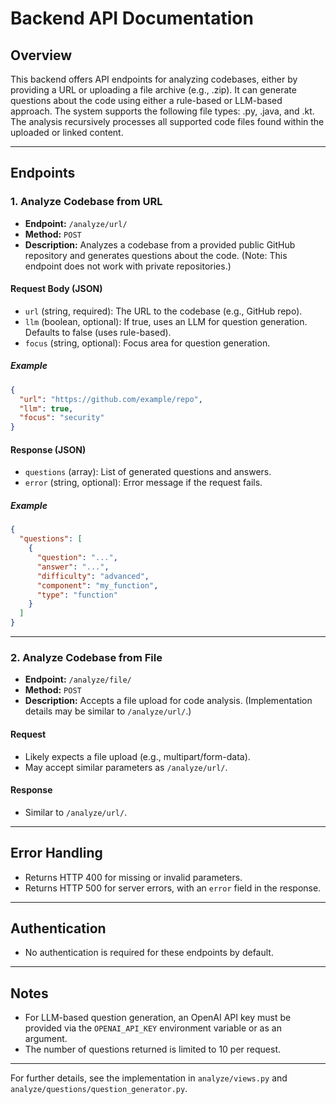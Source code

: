 # Backend API Documentation

## Overview
This backend offers API endpoints for analyzing codebases, either by providing a URL or uploading a file archive (e.g., .zip). It can generate questions about the code using either a rule-based or LLM-based approach.
The system supports the following file types: .py, .java, and .kt. The analysis recursively processes all supported code files found within the uploaded or linked content.

---

## Endpoints

### 1. Analyze Codebase from URL

- **Endpoint:** `/analyze/url/`
- **Method:** `POST`
- **Description:** Analyzes a codebase from a provided public GitHub repository and generates questions about the code. (Note: This endpoint does not work with private repositories.)

#### Request Body (JSON)
- `url` (string, required): The URL to the codebase (e.g., GitHub repo).
- `llm` (boolean, optional): If true, uses an LLM for question generation. Defaults to false (uses rule-based).
- `focus` (string, optional): Focus area for question generation.

##### Example
```json
{
  "url": "https://github.com/example/repo",
  "llm": true,
  "focus": "security"
}
```

#### Response (JSON)
- `questions` (array): List of generated questions and answers.
- `error` (string, optional): Error message if the request fails.

##### Example
```json
{
  "questions": [
    {
      "question": "...",
      "answer": "...",
      "difficulty": "advanced",
      "component": "my_function",
      "type": "function"
    }
  ]
}
```

---

### 2. Analyze Codebase from File

- **Endpoint:** `/analyze/file/`
- **Method:** `POST`
- **Description:** Accepts a file upload for code analysis. (Implementation details may be similar to `/analyze/url/`.)


#### Request
- Likely expects a file upload (e.g., multipart/form-data).
- May accept similar parameters as `/analyze/url/`.

#### Response
- Similar to `/analyze/url/`.

---

## Error Handling

- Returns HTTP 400 for missing or invalid parameters.
- Returns HTTP 500 for server errors, with an `error` field in the response.

---

## Authentication

- No authentication is required for these endpoints by default.

---

## Notes

- For LLM-based question generation, an OpenAI API key must be provided via the `OPENAI_API_KEY` environment variable or as an argument.
- The number of questions returned is limited to 10 per request.

---

For further details, see the implementation in `analyze/views.py` and `analyze/questions/question_generator.py`.

